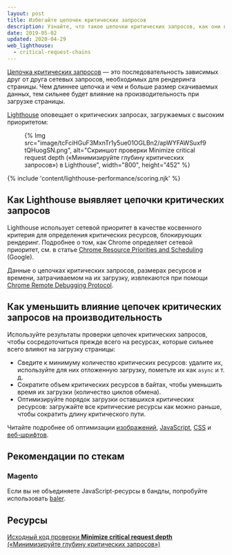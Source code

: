 ```yaml
---
layout: post
title: Избегайте цепочек критических запросов
description: Узнайте, что такое цепочки критических запросов, как они влияют на производительность веб-страницы и как можно уменьшить этот эффект.
date: 2019-05-02
updated: 2020-04-29
web_lighthouse:
  - critical-request-chains
---
```


[Цепочка критических запросов](https://developers.google.com/web/fundamentals/performance/critical-rendering-path) — это последовательность зависимых друг от друга сетевых запросов, необходимых для рендеринга страницы. Чем длиннее цепочка и чем и больше размер скачиваемых данных, тем сильнее будет влияние на производительность при загрузке страницы.

[Lighthouse](https://developer.chrome.com/docs/lighthouse/overview/) оповещает о критических запросах, загружаемых с высоким приоритетом:

<figure> {% Img src="image/tcFciHGuF3MxnTr1y5ue01OGLBn2/apWYFAWSuxf9tQHuogSN.png", alt="Скриншот проверки Minimize critical request depth («Минимизируйте глубину критических запросов») в Lighthouse", width="800", height="452" %}</figure>

{% include 'content/lighthouse-performance/scoring.njk' %}

## Как Lighthouse выявляет цепочки критических запросов

Lighthouse использует сетевой приоритет в качестве косвенного критерия для определения критических ресурсов, блокирующих рендеринг. Подробнее о том, как Chrome определяет сетевой приоритет, см. в статье [Chrome Resource Priorities and Scheduling](https://docs.google.com/document/d/1bCDuq9H1ih9iNjgzyAL0gpwNFiEP4TZS-YLRp_RuMlc/edit) (Google).

Данные о цепочках критических запросов, размерах ресурсов и времени, затрачиваемом на их загрузку, извлекаются при помощи [Chrome Remote Debugging Protocol](https://github.com/ChromeDevTools/devtools-protocol).

## Как уменьшить влияние цепочек критических запросов на производительность

Используйте результаты проверки цепочек критических запросов, чтобы сосредоточиться прежде всего на ресурсах, которые сильнее всего влияют на загрузку страницы:

- Сведите к минимуму количество критических ресурсов: удалите их, используйте для них отложенную загрузку, пометьте их как `async` и т. д.
- Сократите объем критических ресурсов в байтах, чтобы уменьшить время их загрузки (количество циклов обмена).
- Оптимизируйте порядок загрузки оставшихся критических ресурсов: загружайте все критические ресурсы как можно раньше, чтобы сократить длину критического пути.

Читайте подробнее об оптимизации [изображений](/use-imagemin-to-compress-images), [JavaScript](/apply-instant-loading-with-prpl), [CSS](/defer-non-critical-css) и [веб-шрифтов](/avoid-invisible-text).

## Рекомендации по стекам

### Magento

Если вы не объединяете JavaScript-ресурсы в бандлы, попробуйте использовать [baler](https://github.com/magento/baler).

## Ресурсы

[Исходный код проверки **Minimize critical request depth** («Минимизируйте глубину критических запросов»)](https://github.com/GoogleChrome/lighthouse/blob/master/core/audits/critical-request-chains.js)
